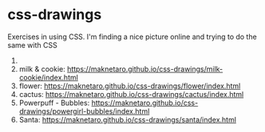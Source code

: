 # css-drawings
Exercises in using CSS. I'm finding a nice picture online and trying to do the same with CSS 

1. 
2. milk & cookie:  https://maknetaro.github.io/css-drawings/milk-cookie/index.html
3. flower: https://maknetaro.github.io/css-drawings/flower/index.html
4. cactus: https://maknetaro.github.io/css-drawings/cactus/index.html
5. Powerpuff - Bubbles: https://maknetaro.github.io/css-drawings/powergirl-bubbles/index.html
6. Santa: https://maknetaro.github.io/css-drawings/santa/index.html
